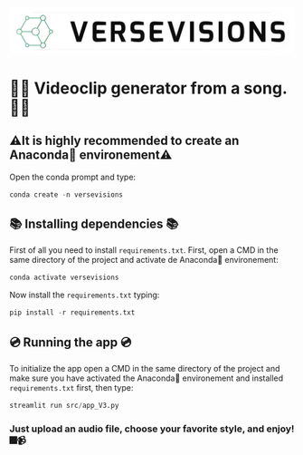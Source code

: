 ![](data/logo.png)
# 🌟🌟 Videoclip generator from a song. 🌟🌟

## ⚠️It is highly recommended to create an Anaconda🐍 environement⚠️

Open the conda prompt and type:
```python
conda create -n versevisions
```

## 📚 Installing dependencies 📚

First of all you need to install `requirements.txt`. First, open a CMD in the same directory of the project and activate de Anaconda🐍 environement:
```python
conda activate versevisions
```

Now install the `requirements.txt` typing:
```python
pip install -r requirements.txt
```

## 💿 Running the app 💿

To initialize the app open a CMD in the same directory of the project and make sure you have activated the Anaconda🐍 environement and installed `requirements.txt` first, then type:
```python
streamlit run src/app_V3.py
```

### Just upload an audio file, choose your favorite style, and enjoy! 🎆📹
